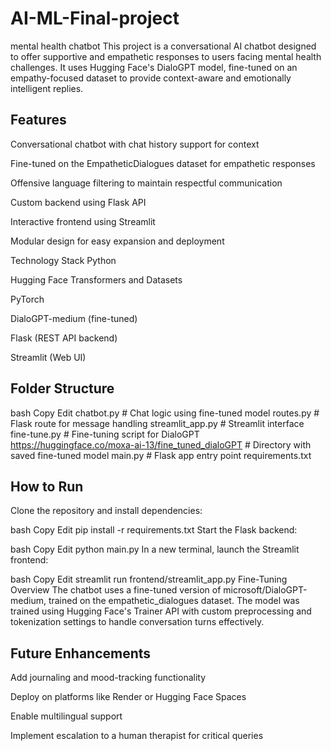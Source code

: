 # AI-ML-Final-project
mental health chatbot
This project is a conversational AI chatbot designed to offer supportive and empathetic responses to users facing mental health challenges. It uses Hugging Face's DialoGPT model, fine-tuned on an empathy-focused dataset to provide context-aware and emotionally intelligent replies.

## Features
Conversational chatbot with chat history support for context

Fine-tuned on the EmpatheticDialogues dataset for empathetic responses

Offensive language filtering to maintain respectful communication

Custom backend using Flask API

Interactive frontend using Streamlit

Modular design for easy expansion and deployment

Technology Stack
Python

Hugging Face Transformers and Datasets

PyTorch

DialoGPT-medium (fine-tuned)

Flask (REST API backend)

Streamlit (Web UI)

## Folder Structure
bash
Copy
Edit
 chatbot.py             # Chat logic using fine-tuned model
routes.py               # Flask route for message handling
streamlit_app.py        # Streamlit interface
fine-tune.py            # Fine-tuning script for DialoGPT
https://huggingface.co/moxa-ai-13/fine_tuned_dialoGPT    # Directory with saved fine-tuned model
main.py                 # Flask app entry point
requirements.txt
## How to Run
Clone the repository and install dependencies:

bash
Copy
Edit
pip install -r requirements.txt
Start the Flask backend:

bash
Copy
Edit
python main.py
In a new terminal, launch the Streamlit frontend:

bash
Copy
Edit
streamlit run frontend/streamlit_app.py
Fine-Tuning Overview
The chatbot uses a fine-tuned version of microsoft/DialoGPT-medium, trained on the empathetic_dialogues dataset. The model was trained using Hugging Face's Trainer API with custom preprocessing and tokenization settings to handle conversation turns effectively.

## Future Enhancements
Add journaling and mood-tracking functionality

Deploy on platforms like Render or Hugging Face Spaces

Enable multilingual support

Implement escalation to a human therapist for critical queries

